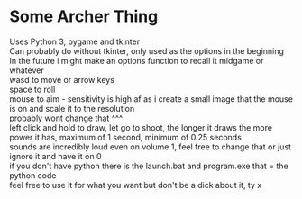# Some Archer Thing
Uses Python 3, pygame and tkinter<br />
Can probably do without tkinter, only used as the options in the beginning<br />
In the future i might make an options function to recall it midgame or whatever<br />
wasd to move or arrow keys<br />
space to roll<br />
mouse to aim - sensitivity is high af as i create a small image that the mouse is on and scale it to the resolution<br />
probably wont change that ^^^<br />
left click and hold to draw, let go to shoot, the longer it draws the more power it has, maximum of 1 second, minimum of 0.25 seconds<br />
sounds are incredibly loud even on volume 1, feel free to change that or just ignore it and have it on 0<br />
if you don't have python there is the launch.bat and program.exe that = the python code<br />
feel free to use it for what you want but don't be a dick about it, ty x<br />
